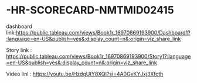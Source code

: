 # -HR-SCORECARD-NMTMID02415
dashboard link:https://public.tableau.com/views/Book1r_16970869193900/Dashboard1?:language=en-US&publish=yes&:display_count=n&:origin=viz_share_link 

Story link : https://public.tableau.com/views/Book1r_16970869193900/Story1?:language=en-US&publish=yes&:display_count=n&:origin=viz_share_link

Video linl  : https://youtu.be/HzdqUtY8XQI?si=4A0GvKYJxj3Xfcth
